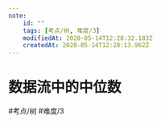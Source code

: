 ```yaml
---
note:
    id: ""
    tags: [考点/树, 难度/3]
    modifiedAt: 2020-05-14T12:28:32.183Z
    createdAt: 2020-05-14T12:28:13.962Z
---
```

# 数据流中的中位数
#考点/树 #难度/3 